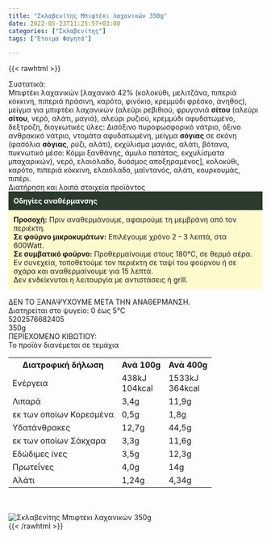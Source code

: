 ```yaml
---
title: "Σκλαβενίτης Μπιφτέκι λαχανικών 350g"
date: 2022-05-23T11:25:57+03:00
categories: ["Σκλαβενίτης"]
tags: ["Έτοιμα Φαγητά"]

---
```

{{< rawhtml >}}

<div class="sload558"><div class="product"><div id="sistatika">Συστατικά:</div><div class="alltext">Μπιφτέκι λαχανικών [λαχανικά 42% (κολοκύθι, μελιτζάνα, πιπεριά κόκκινη, πιπεριά πράσινη, καρότο, φινόκιο, κρεμμύδι φρέσκο, άνηθος), μείγμα για μπιφτέκι λαχανικών (αλεύρι ρεβιθιού, φρυγανιά <b>σίτου</b> (αλεύρι <b>σίτου</b>, νερό, αλάτι, μαγιά), αλεύρι ρυζιού, κρεμμύδι αφυδατωμένο, δεξτρόζη, διογκωτικές ύλες: Δισόξινο πυροφωσφορικό νάτριο, όξινο ανθρακικό νάτριο, ντομάτα αφυδατωμένη, μείγμα <b>σόγιας</b> σε σκόνη (φασόλια <b>σόγιας</b>, ρύζι, αλάτι), εκχύλισμα μαγιάς, αλάτι, βότανα, πυκνωτικό μέσο: Κόμμι ξανθάνης, άμυλο πατάτας, εκχυλίσματα μπαχαρικών), νερό, ελαιόλαδο, δυόσμος αποξηραμένος], κολοκύθι, καρότο, πιπεριά κόκκινη, ελαιόλαδο, μαϊντανός, αλάτι, κουρκουμάς, πιπέρι.</div><div id="loipa">Διατήρηση και λοιπά στοιχεία προϊόντος</div><div class="alltext"><div style="background:#2b3a2d;padding:10px;color:#fff"><b>Οδηγίες αναθέρμανσης</b></div><div style="background:#ffface;padding:10px;"><b>Προσοχή:</b> Πριν αναθερμάνουμε, αφαιρούμε τη μεμβράνη από τον περιέκτη.<br><b>Σε φούρνο μικροκυμάτων:</b> Επιλέγουμε χρόνο 2 - 3 λεπτά, στα 600Watt.<br><b>Σε συμβατικό φούρνο:</b> Προθερμαίνουμε στους 180°C, σε θερμό αέρα. Εν συνεχεία, τοποθετούμε τον περιέκτη σε ταψί του φούρνου ή σε σχάρα και αναθερμαίνουμε για 15 λεπτά.<br>Δεν ενδείκνυται η λειτουργία με αντιστάσεις ή grill.</div><br>ΔΕΝ ΤΟ ΞΑΝΑΨΥΧΟΥΜΕ ΜΕΤΑ ΤΗΝ ΑΝΑΘΕΡΜΑΝΣΗ.<br>Διατηρείται στο ψυγείο: 0 έως 5°C<br></div><div id="barcode"><div id="barimage1"></div><span id="bartext">5202576682405</span></div><div id="varos"><div id="varosimage1"></div><span id="varostext">350g</span></div><div id="kivotio">ΠΕΡΙΕΧΟΜΕΝΟ ΚΙΒΩΤΙΟΥ:<br>Το προϊόν διανέμεται σε τεμάχια</div><div class="tabout"><table id="diatable"><tbody><tr><th>Διατροφική δήλωση</th><th>Ανά 100g</th><th>Ανά 400g</th></tr><tr><td class="texr2">Ενέργεια</td><td class="texr">438kJ<br>104kcal</td><td class="texr">1533kJ<br>364kcal</td></tr><tr><td class="texr2">Λιπαρά</td><td class="texr">3,4g</td><td class="texr">11,9g</td></tr><tr><td class="gray">εκ των οποίων Κορεσµένα</td><td class="gray2">0,5g</td><td class="gray2">1,8g</td></tr><tr><td class="texr2">Yδατάνθρακες</td><td class="texr">12,7g</td><td class="texr">44,5g</td></tr><tr><td class="gray">εκ των οποίων Σάκχαρα</td><td class="gray2">3,3g</td><td class="gray2">11,6g</td></tr><tr><td class="texr2">Eδώδιμες ίνες</td><td class="texr">3,5g</td><td class="texr">12,3g</td></tr><tr><td class="texr2">Πρωτεΐνες</td><td class="texr">4,0g</td><td class="texr">14g</td></tr><tr><td class="texr2">Αλάτι</td><td class="texr">1,24g</td><td class="texr">4,34g</td></tr></tbody></table></div><br><br><div class="pimg"><img alt="Σκλαβενίτης Μπιφτέκι λαχανικών 350g" title="Σκλαβενίτης Μπιφτέκι λαχανικών 350g" src="/media/images/sklavenitis-mpifteki-laxanikwn-350g.jpg"></div></div></div>
{{< /rawhtml >}}


